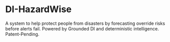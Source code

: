# DI-HazardWise
A system to help protect people from disasters by forecasting override risks before alerts fail. Powered by Grounded DI and deterministic intelligence. Patent-Pending.

